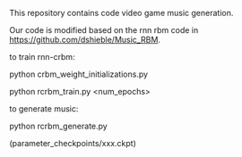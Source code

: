 
This repository contains code video game music generation.

Our code is modified based on the rnn rbm code in https://github.com/dshieble/Music_RBM.



to train rnn-crbm:

python crbm_weight_initializations.py

python rcrbm_train.py <num_epochs>



to generate music:

python rcrbm_generate.py

(parameter_checkpoints/xxx.ckpt)



